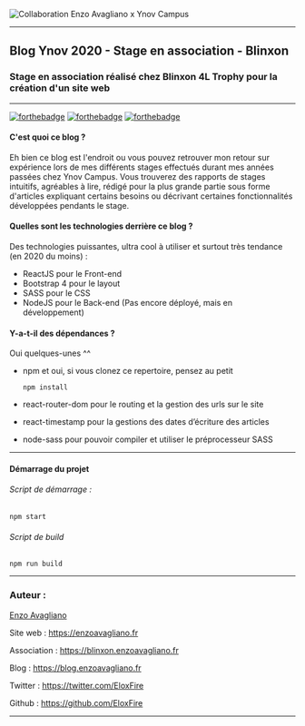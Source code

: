 ![Collaboration Enzo Avagliano x Ynov Campus](https://media.discordapp.net/attachments/532154357492350987/747452737691713656/collab_black.png?width=1440&height=216)
___

## Blog Ynov 2020 - Stage en association - Blinxon

### Stage en association réalisé chez Blinxon 4L Trophy pour la création d'un site web

---

[![forthebadge](https://forthebadge.com/images/badges/built-with-love.svg)](https://forthebadge.com) [![forthebadge](https://forthebadge.com/images/badges/designed-in-ms-paint.svg)](https://forthebadge.com) [![forthebadge](https://forthebadge.com/images/badges/60-percent-of-the-time-works-every-time.svg)](https://forthebadge.com)



#### C'est quoi ce blog ?

Eh bien ce blog est l'endroit ou vous pouvez retrouver mon retour sur expérience lors de mes différents stages effectués durant mes années passées chez Ynov Campus. Vous trouverez des rapports de stages intuitifs, agréables à lire, rédigé pour la plus grande partie sous forme d'articles expliquant certains besoins ou décrivant certaines fonctionnalités développées pendants le stage.



#### Quelles sont les technologies derrière ce blog ?

Des technologies puissantes, ultra cool à utiliser et surtout très tendance (en 2020 du moins) :

- ReactJS pour le Front-end
- Bootstrap 4 pour le layout
- SASS pour le CSS
- NodeJS pour le Back-end (Pas encore déployé, mais en développement)

#### Y-a-t-il des dépendances ?

Oui quelques-unes ^^

- npm et oui, si vous clonez ce repertoire, pensez au petit

  ```
  npm install
  ```

- react-router-dom pour le routing et la gestion des urls sur le site

- react-timestamp pour la gestions des dates d’écriture des articles

- node-sass pour pouvoir compiler et utiliser le préprocesseur SASS

___

#### Démarrage du projet

###### Script de démarrage :

````
npm start
````

###### Script de build

```
npm run build
```

---

### Auteur :

[Enzo Avagliano](https://enzoavagliano.fr)

Site web : https://enzoavagliano.fr

Association : https://blinxon.enzoavagliano.fr

Blog : https://blog.enzoavagliano.fr

Twitter : https://twitter.com/EloxFire

Github : https://github.com/EloxFire

---

